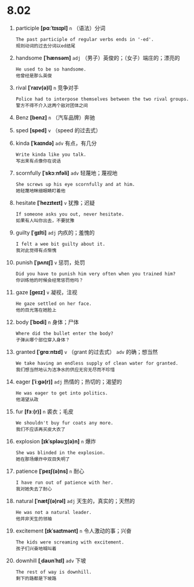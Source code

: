 # 8.02

1. participle **[pɑːˈtɪsɪpl]** `n` （语法）分词

   ```
   The past participle of regular verbs ends in '-ed'.
   规则动词的过去分词以ed结尾
   ```

2. handsome **[ˈhænsəm]** `adj` （男子）英俊的；（女子）端庄的；漂亮的

   ```
   He used to be so handsome.
   他曾经是那么英俊
   ```

3. rival **[ˈraɪv(ə)l]** `n` 竞争对手

   ```
   Police had to interpose themselves between the two rival groups.
   警方不得不介入这两个敌对团体之间
   ```

4. Benz **[benz]** `n` （汽车品牌）奔驰

5. sped **[sped]** `v` （speed 的过去式）

6. kinda **[ˈkaɪndə]** `adv` 有点，有几分

   ```
   Write kinda like you talk.
   写出来有点像你在说话
   ```

7. scornfully **[ˈskɔːnfəli]** `adv` 轻蔑地；蔑视地

   ```
   She screws up his eye scornfully and at him.
   她轻蔑地眯细眼睛盯着他
   ```

8. hesitate **[ˈhezɪteɪt]** `v` 犹豫；迟疑

   ```
   If someone asks you out, never hesitate.
   如果有人叫你出去，不要犹豫
   ```

9. guilty **[ˈɡɪlti]** `adj` 内疚的；羞愧的

   ```
   I felt a wee bit guilty about it.
   我对此觉得有点惭愧
   ```

10. punish **[ˈpʌnɪʃ]** `v` 惩罚，处罚

    ```
    Did you have to punish him very often when you trained him?
    你训练他的时候会经常惩罚他吗？
    ```

11. gaze **[ɡeɪz]** `v` 凝视，注视

    ```
    He gaze settled on her face.
    他的目光落在她脸上
    ```

12. body **[ˈbɒdi]** `n` 身体；尸体

    ```
    Where did the bullet enter the body?
    子弹从哪个部位穿入身体？
    ```

13. granted **[ˈɡrɑːntɪd]** `v` （grant 的过去式） `adv` 的确；想当然

    ```
    We take having an endless supply of clean water for granted.
    我们想当然地认为洁净水的供应无穷无尽而不珍惜
    ```

14. eager **[ˈiːɡə(r)]** `adj` 热情的；热切的；渴望的

    ```
    He was eager to get into politics.
    他渴望从政
    ```

15. fur **[fɜː(r)]** `n` 裘衣；毛皮

    ```
    We shouldn't buy fur coats any more.
    我们不应该再买皮大衣了
    ```

16. explosion **[ɪkˈspləʊʒ(ə)n]** `n` 爆炸

    ```
    She was blinded in the explosion.
    她在那场爆炸中双目失明了
    ```

17. patience **[ˈpeɪʃ(ə)ns]** `n` 耐心

    ```
    I have run out of patience with her.
    我对她失去了耐心
    ```

18. natural **[ˈnætʃ(ə)rəl]** `adj` 天生的，真实的；天然的

    ```
    He was not a natural leader.
    他并非天生的领袖
    ```

19. excitement **[ɪkˈsaɪtmənt]** `n` 令人激动的事；兴奋

    ```
    The kids were screaming with excitement.
    孩子们兴奋地喊叫着
    ```

20. downhill **[ˌdaʊnˈhɪl]** `adv` 下坡
    ```
    The rest of way is downhill.
    剩下的路都是下坡路
    ```
